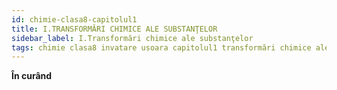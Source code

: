 ```yaml
---
id: chimie-clasa8-capitolul1
title: I.TRANSFORMĂRI CHIMICE ALE SUBSTANŢELOR
sidebar_label: I.Transformări chimice ale substanţelor
tags: chimie clasa8 invatare usoara capitolul1 transformări chimice ale substanţelor 
---
```


**În curând**